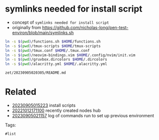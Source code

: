 # symlinks needed for install script

- concept of `symlinks needed for install script`
- originally from https://github.com/nicholas-long/pen-test-environ/blob/main/symlinks.sh

```bash
ln -s $(pwd)/functions.sh $HOME/functions.sh
ln -s $(pwd)/tmux-scripts $HOME/tmux-scripts
ln -s $(pwd)/tmux.conf $HOME/.tmux.conf
ln -s $(pwd)/neovim-bindings.vim $HOME/.config/nvim/init.vim
ln -s $(pwd)/gruvbox.dircolors $HOME/.dircolors
ln -s $(pwd)/alacritty.yml $HOME/.alacritty.yml
```

` zet/20230905020305/README.md `

# Related

- [20230905015223](/zet/20230905015223/README.md) install scripts
- [20221012171100](/zet/20221012171100/README.md) recently created nodes hub
- [20230905021157](/zet/20230905021157/README.md) log of commands run to set up previous environment

Tags:

    #list

